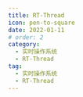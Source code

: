 ```yaml
---
title: RT-Thread
icon: pen-to-square
date: 2022-01-11
# order: 2
category:
  - 实时操作系统
  - RT-Thread
tag:
  - 实时操作系统
  - RT-Thread
---
```


<AutoCatalog />
